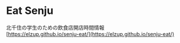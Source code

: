 # Eat Senju

北千住の学生のための飲食店開店時間情報  
[https://elzup.github.io/senju-eat/](https://elzup.github.io/senju-eat/)

